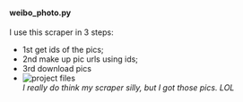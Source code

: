 #### weibo_photo.py
I use this scraper in 3 steps:   
 - 1st get ids of the pics;   
 - 2nd make up pic urls using ids;
 - 3rd download pics
 - ![project files](http://obfoga5ye.bkt.clouddn.com/16-9-3/62408785.jpg)  
*I really do think my scraper silly, but I got those pics. LOL*
